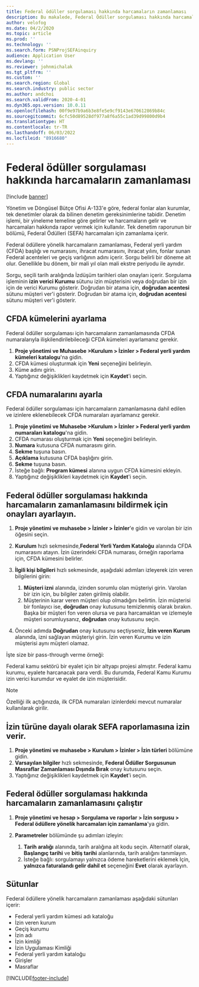```yaml
---
title: Federal ödüller sorgulaması hakkında harcamaların zamanlaması
description: Bu makalede, Federal Ödüller sorgulaması hakkında harcamaların zamanlaması hakkında bilgiler yer almaktadır.
author: velofog
ms.date: 04/2/2020
ms.topic: article
ms.prod: ''
ms.technology: ''
ms.search.form: PSNProjSEFAinquiry
audience: Application User
ms.devlang: ''
ms.reviewer: johnmichalak
ms.tgt_pltfrm: ''
ms.custom: ''
ms.search.region: Global
ms.search.industry: public sector
ms.author: andchoi
ms.search.validFrom: 2020-4-01
ms.dyn365.ops.version: 10.0.11
ms.openlocfilehash: 00f9e97b9a6b3e8fe5e9cf9143e670612869b84c
ms.sourcegitcommit: 6cfc50d89528df977a8f6a55c1ad39d99800d9b4
ms.translationtype: HT
ms.contentlocale: tr-TR
ms.lasthandoff: 06/03/2022
ms.locfileid: "8916680"
---
```

# <a name="schedule-of-expenditures-of-federal-awards-inquiry"></a>Federal ödüller sorgulaması hakkında harcamaların zamanlaması

[!include [banner](../includes/banner.md)]

Yönetim ve Döngüsel Bütçe Ofisi A-133'e göre, federal fonlar alan kurumlar, tek denetimler olarak da bilinen denetim gereksinimlerine tabidir. Denetim işlemi, bir yineleme temeline göre gelirler ve harcamaların gelir ve harcamaları hakkında rapor vermek için kullanılır. Tek denetim raporunun bir bölümü, Federal Ödülleri (SEFA) harcamaları için zamanlama içerir.

Federal ödüllere yönelik harcamaların zamanlaması, Federal yerli yardım (CFDA) başlığı ve numarasını, ihracat numarasını, ihracat yılını, fonlar sunan Federal acenteleri ve geçiş varlığının adını içerir. Sorgu belirli bir döneme ait olur. Genellikle bu dönem, bir mali yıl olan mali ekstre periyodu ile aynıdır.

Sorgu, seçili tarih aralığında İzdüşüm tarihleri olan onayları içerir. Sorgulama işleminin **izin verici Kurumu** sütunu izin müşterisini veya doğrudan bir izin için de verici Kurumu gösterir. Doğrudan bir atama için, **doğrudan acentesi** sütunu müşteri ver'i gösterir. Doğrudan bir atama için, **doğrudan acentesi** sütunu müşteri ver'i gösterir.

## <a name="set-up-the-cfda-clusters"></a>CFDA kümelerini ayarlama

Federal ödüller sorgulaması için harcamaların zamanlamasında CFDA numaralarıyla ilişkilendirilebileceği CFDA kümeleri ayarlamanız gerekir.

1. **Proje yönetimi ve Muhasebe \>Kurulum \> İzinler \> Federal yerli yardım kümeleri katalogu**'na gidin.
2. CFDA kümesi oluşturmak için **Yeni** seçeneğini belirleyin.
3. Küme adını girin.
4. Yaptığınız değişiklikleri kaydetmek için **Kaydet**'i seçin.

## <a name="set-up-cfda-numbers"></a>CFDA numaralarını ayarla

Federal ödüller sorgulaması için harcamaların zamanlamasına dahil edilen ve izinlere eklenebilecek CFDA numaraları ayarlamanız gerekir.

1. **Proje yönetimi ve Muhasebe \>Kurulum \> İzinler \> Federal yerli yardım numaraları katalogu**'na gidin.
2. CFDA numarası oluşturmak için **Yeni** seçeneğini belirleyin.
3. **Numara** kutusuna CFDA numarasını girin.
4. **Sekme** tuşuna basın.
5. **Açıklama** kutusuna CFDA başlığını girin.
6. **Sekme** tuşuna basın.
7. İsteğe bağlı: **Program kümesi** alanına uygun CFDA kümesini ekleyin.
8. Yaptığınız değişiklikleri kaydetmek için **Kaydet**'i seçin.

## <a name="set-up-grants-to-report-for-the-schedule-of-expenditures-of-federal-awards-inquiry"></a>Federal ödüller sorgulaması hakkında harcamaların zamanlamasını bildirmek için onayları ayarlayın.

1. **Proje yönetimi ve muhasebe \> İzinler \> İzinler**'e gidin ve varolan bir izin öğesini seçin.
2. **Kurulum** hızlı sekmesinde,**Federal Yerli Yardım Kataloğu** alanında CFDA numarasını atayın. İzin üzerindeki CFDA numarası, örneğin raporlama için, CFDA kümesini belirler.
3. **İlgili kişi bilgileri** hızlı sekmesinde, aşağıdaki adımları izleyerek izin veren bilgilerini girin:

    1. **Müşteri izni** alanında, izinden sorumlu olan müşteriyi girin. Varolan bir izin için, bu bilgiler zaten girilmiş olabilir.
    2. Müşterinin karar veren müşteri olup olmadığını belirtin. İzin müşterisi bir fonlayıcı ise, **doğrudan** onay kutusunu temizlenmiş olarak bırakın. Başka bir müşteri fon veren olursa ve para harcamaktan ve izlemeyle müşteri sorumluysanız, **doğrudan** onay kutusunu seçin.

4. Önceki adımda **Doğrudan** onay kutusunu seçtiyseniz, **İzin veren Kurum** alanında, izni sağlayan müşteriyi girin. İzin veren Kurumu ve izin müşterisi aynı müşteri olamaz.

İşte size bir pass-through verme örneği:

Federal kamu sektörü bir eyalet için bir altyapı projesi almıştır. Federal kamu kurumu, eyalete harcanacak para verdi. Bu durumda, Federal Kamu Kurumu izin verici kurumdur ve eyalet de izin müşterisidir.

> [!NOTE] 
> Özelliği ilk açtığınızda, ilk CFDA numaraları izinlerdeki mevcut numaralar kullanılarak girilir.

## <a name="exclude-grants-from-sefa-reporting-based-on-the-grant-type"></a>İzin türüne dayalı olarak SEFA raporlamasına izin verir.

1. **Proje yönetimi ve muhasebe \> Kurulum \> İzinler \> İzin türleri** bölümüne gidin.
2. **Varsayılan bilgiler** hızlı sekmesinde, **Federal Ödüller Sorgusunun Masraflar Zamanlaması Dışında Bırak** onay kutusunu seçin.
3. Yaptığınız değişiklikleri kaydetmek için **Kaydet**'i seçin.

## <a name="run-the-schedule-of-expenditures-of-federal-awards-inquiry"></a>Federal ödüller sorgulaması hakkında harcamaların zamanlamasını çalıştır

1. **Proje yönetimi ve hesap \> Sorgulama ve raporlar \> İzin sorgusu \> Federal ödüllere yönelik harcamaları için zamanlama**'ya gidin.
2. **Parametreler** bölümünde şu adımları izleyin:

    1. **Tarih aralığı** alanında, tarih aralığına ait kodu seçin. Alternatif olarak, **Başlangıç tarihi** ve **bitiş tarihi** alanlarında, tarih aralığını tanımlayın.
    2. İsteğe bağlı: sorgulamayı yalnızca ödeme hareketlerini eklemek Için, **yalnızca faturalandı gelir dahil et** seçeneğini **Evet** olarak ayarlayın.

## <a name="columns"></a>Sütunlar

Federal ödüllere yönelik harcamaların zamanlaması aşağıdaki sütunları içerir:

- Federal yerli yardım kümesi adı kataloğu
- İzin veren kurum
- Geçiş kurumu
- İzin adı
- İzin kimliği
- İzin Uygulaması Kimliği
- Federal yerli yardım kataloğu
- Girişler
- Masraflar


[!INCLUDE[footer-include](../includes/footer-banner.md)]